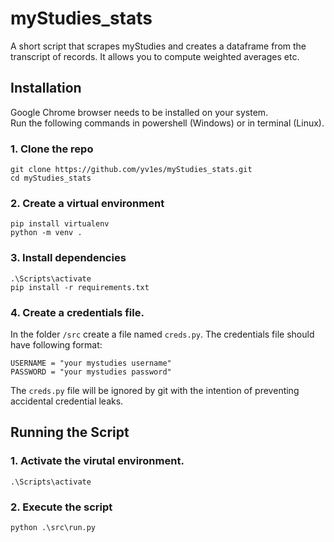 # myStudies_stats
A short script that scrapes myStudies and creates a dataframe from the transcript of records. 
It allows you to compute weighted averages etc. 

## Installation
Google Chrome browser needs to be installed on your system. \
Run the following commands in powershell (Windows) or in terminal (Linux).

### 1. Clone the repo 
```
git clone https://github.com/yv1es/myStudies_stats.git
cd myStudies_stats
``` 

### 2. Create a virtual environment 
```
pip install virtualenv
python -m venv . 
```

### 3. Install dependencies 
```
.\Scripts\activate
pip install -r requirements.txt
``` 

### 4. Create a credentials file. 
In the folder `/src` create a file named `creds.py`.
The credentials file should have following format:
```
USERNAME = "your mystudies username"
PASSWORD = "your mystudies password"
``` 
The `creds.py` file will be ignored by git with the intention of preventing accidental credential leaks. 

## Running the Script

### 1. Activate the virutal environment. 
`.\Scripts\activate`
### 2. Execute the script 
`python .\src\run.py`  
